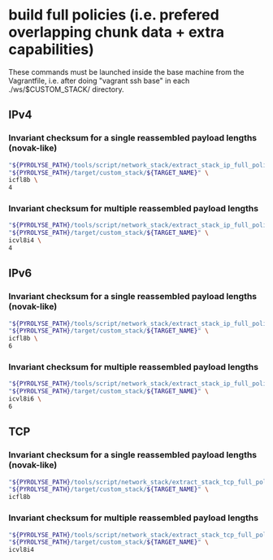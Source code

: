 

# build full policies (i.e. prefered overlapping chunk data + extra capabilities)


These commands must be launched inside the base machine from the Vagrantfile, i.e. after doing "vagrant ssh base" in each ./ws/$CUSTOM_STACK/ directory.


## IPv4

### Invariant checksum for a single reassembled payload lengths (novak-like)

```bash
"${PYROLYSE_PATH}/tools/script/network_stack/extract_stack_ip_full_policies_scenarii.sh" \
"${PYROLYSE_PATH}/target/custom_stack/${TARGET_NAME}" \
icfl8b \
4
```

### Invariant checksum for multiple reassembled payload lengths 

```bash
"${PYROLYSE_PATH}/tools/script/network_stack/extract_stack_ip_full_policies_scenarii.sh" \
"${PYROLYSE_PATH}/target/custom_stack/${TARGET_NAME}" \
icvl8i4 \
4
```

## IPv6

### Invariant checksum for a single reassembled payload lengths (novak-like)

```bash
"${PYROLYSE_PATH}/tools/script/network_stack/extract_stack_ip_full_policies_scenarii.sh" \
"${PYROLYSE_PATH}/target/custom_stack/${TARGET_NAME}" \
icfl8b \
6
```

### Invariant checksum for multiple reassembled payload lengths 

```bash
"${PYROLYSE_PATH}/tools/script/network_stack/extract_stack_ip_full_policies_scenarii.sh" \
"${PYROLYSE_PATH}/target/custom_stack/${TARGET_NAME}" \
icvl8i6 \
6
```

## TCP

### Invariant checksum for a single reassembled payload lengths (novak-like)

```bash
"${PYROLYSE_PATH}/tools/script/network_stack/extract_stack_tcp_full_policies_scenarii.sh" \
"${PYROLYSE_PATH}/target/custom_stack/${TARGET_NAME}" \
icfl8b
```

### Invariant checksum for multiple reassembled payload lengths 

```bash
"${PYROLYSE_PATH}/tools/script/network_stack/extract_stack_tcp_full_policies_scenarii.sh" \
"${PYROLYSE_PATH}/target/custom_stack/${TARGET_NAME}" \
icvl8i4
```
